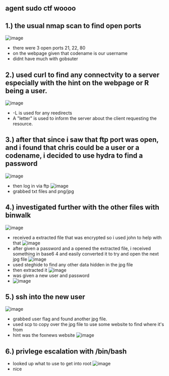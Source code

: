 agent sudo ctf woooo
- 
1.) the usual nmap scan to find open ports 
-
![image](https://github.com/TekTristan/cyber-rooms/assets/92371193/3ee387f0-943d-40b4-87a9-fd4f83474517)
- there were 3 open ports 21, 22, 80
- on the webpage given that codename is our username
- didnt have much with gobsuter

2.) used curl to find any connectvity to a server especially with the hint on the webpage or R being a user.
-
![image](https://github.com/TekTristan/cyber-rooms/assets/92371193/a858afc6-6af5-4bb0-a9f4-0ceeb0de6436)
- -L is used for any reedirects
- A "letter" is used to inform the server about the client requesting the resource.

3.) after that since i saw that ftp port was open, and i found that chris could be a user or a codename, i decided to use hydra to find a password
-
![image](https://github.com/TekTristan/cyber-rooms/assets/92371193/adf07325-ac10-4466-837e-af0c298dab61)
- then log in via ftp
![image](https://github.com/TekTristan/cyber-rooms/assets/92371193/85586ed0-bc72-43d9-864b-020fe3d5dae3)
- grabbed txt files and png/jpg

4.) investigated further with the other files with binwalk
-
![image](https://github.com/TekTristan/cyber-rooms/assets/92371193/44812089-184d-43ad-9299-6399ac5378b5)
- received a extracted file that was encrypted so i used john to help with that 
![image](https://github.com/TekTristan/cyber-rooms/assets/92371193/69ebc65b-493f-473b-bae4-a80f9c47c736)
- after given a password and a opened the extracted file, i received something in base6 4 and easily converted it to try and open the next jpg file
![image](https://github.com/TekTristan/cyber-rooms/assets/92371193/7f010fbf-a221-407f-be32-f9de0ef8797a)
- used steghide to find any other data hidden in the jpg file
- then extracted it 
![image](https://github.com/TekTristan/cyber-rooms/assets/92371193/d2438504-0bdf-485e-8998-bbb77b721f13)
- was given a new user and password
- ![image](https://github.com/TekTristan/cyber-rooms/assets/92371193/43db714f-6c00-4842-803b-937fc4296876)

5.) ssh into the new user 
-
![image](https://github.com/TekTristan/cyber-rooms/assets/92371193/d4d51b1a-39dc-4178-bde7-ff89d9908a44)
- grabbed user flag and found another jpg file.
- used scp to copy over the jpg file to use some website to find where it's from
- hint was the foxnews website
![image](https://github.com/TekTristan/cyber-rooms/assets/92371193/7f3df5cf-0799-4064-90a6-bd05639af2f3)

6.) privlege escalation with /bin/bash 
-
- looked up what to use to get into root
  ![image](https://github.com/TekTristan/cyber-rooms/assets/92371193/647183cd-9065-4433-96e7-335aea5e3b52)
- nice



